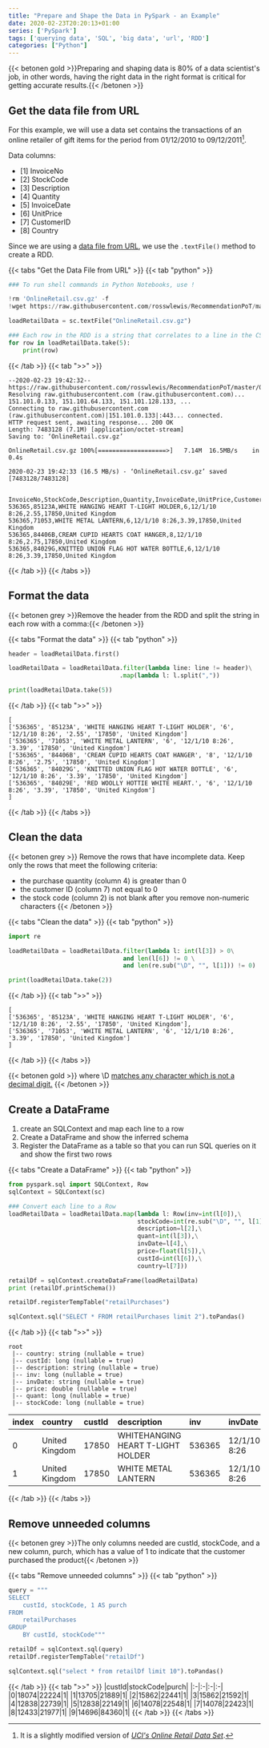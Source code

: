 ```yaml
---
title: "Prepare and Shape the Data in PySpark - an Example"
date: 2020-02-23T20:20:13+01:00
series: ['PySpark']
tags: ['querying data', 'SQL', 'big data', 'url', 'RDD']
categories: ["Python"]
---
```


{{< betonen gold >}}Preparing and shaping data is 80% of a data scientist's job, in other words, having the right data in the right format is critical for getting accurate results.{{< /betonen >}}

## Get the data file from URL

For this example, we will use a data set contains the transactions of an online retailer of gift items for the period from 01/12/2010 to 09/12/2011[^1].

Data columns:
- [1] InvoiceNo
- [2] StockCode
- [3] Description
- [4] Quantity
- [5] InvoiceDate
- [6] UnitPrice
- [7] CustomerID
- [8] Country

Since we are using a [data file from URL](/posts/python/create-a-rdd-from-file), we use the `.textFile()` method to create a RDD.

{{< tabs "Get the Data File from URL" >}}
{{< tab "python" >}}
```python
### To run shell commands in Python Notebooks, use !

!rm 'OnlineRetail.csv.gz' -f
!wget https://raw.githubusercontent.com/rosswlewis/RecommendationPoT/master/OnlineRetail.csv.gz

loadRetailData = sc.textFile("OnlineRetail.csv.gz")

### Each row in the RDD is a string that correlates to a line in the CSV file
for row in loadRetailData.take(5):
    print(row)
``` 
{{< /tab >}}
{{< tab ">>" >}}
```
--2020-02-23 19:42:32--  https://raw.githubusercontent.com/rosswlewis/RecommendationPoT/master/OnlineRetail.csv.gz
Resolving raw.githubusercontent.com (raw.githubusercontent.com)... 151.101.0.133, 151.101.64.133, 151.101.128.133, ...
Connecting to raw.githubusercontent.com (raw.githubusercontent.com)|151.101.0.133|:443... connected.
HTTP request sent, awaiting response... 200 OK
Length: 7483128 (7.1M) [application/octet-stream]
Saving to: ‘OnlineRetail.csv.gz’

OnlineRetail.csv.gz 100%[===================>]   7.14M  16.5MB/s    in 0.4s    

2020-02-23 19:42:33 (16.5 MB/s) - ‘OnlineRetail.csv.gz’ saved [7483128/7483128]


InvoiceNo,StockCode,Description,Quantity,InvoiceDate,UnitPrice,CustomerID,Country
536365,85123A,WHITE HANGING HEART T-LIGHT HOLDER,6,12/1/10 8:26,2.55,17850,United Kingdom
536365,71053,WHITE METAL LANTERN,6,12/1/10 8:26,3.39,17850,United Kingdom
536365,84406B,CREAM CUPID HEARTS COAT HANGER,8,12/1/10 8:26,2.75,17850,United Kingdom
536365,84029G,KNITTED UNION FLAG HOT WATER BOTTLE,6,12/1/10 8:26,3.39,17850,United Kingdom
```
{{< /tab >}}
{{< /tabs >}}

## Format the data
{{< betonen grey >}}Remove the header from the RDD and split the string in each row with a comma:{{< /betonen >}}

{{< tabs "Format the data" >}}
{{< tab "python" >}}
```python
header = loadRetailData.first()

loadRetailData = loadRetailData.filter(lambda line: line != header)\
							   .map(lambda l: l.split(","))

print(loadRetailData.take(5))
``` 
{{< /tab >}}
{{< tab ">>" >}}
```
[
['536365', '85123A', 'WHITE HANGING HEART T-LIGHT HOLDER', '6', '12/1/10 8:26', '2.55', '17850', 'United Kingdom']
['536365', '71053', 'WHITE METAL LANTERN', '6', '12/1/10 8:26', '3.39', '17850', 'United Kingdom']
['536365', '84406B', 'CREAM CUPID HEARTS COAT HANGER', '8', '12/1/10 8:26', '2.75', '17850', 'United Kingdom']
['536365', '84029G', 'KNITTED UNION FLAG HOT WATER BOTTLE', '6', '12/1/10 8:26', '3.39', '17850', 'United Kingdom']
['536365', '84029E', 'RED WOOLLY HOTTIE WHITE HEART.', '6', '12/1/10 8:26', '3.39', '17850', 'United Kingdom']
]
```
{{< /tab >}}
{{< /tabs >}}

## Clean the data
{{< betonen grey >}}
Remove the rows that have incomplete data. Keep only the rows that meet the following criteria:
- the purchase quantity (column 4) is greater than 0 
- the customer ID (column 7) not equal to 0
- the stock code (column 2) is not blank after you remove non-numeric characters
{{< /betonen >}}

{{< tabs "Clean the data" >}}
{{< tab "python" >}}
```python
import re

loadRetailData = loadRetailData.filter(lambda l: int(l[3]) > 0\
                                and len(l[6]) != 0 \
                                and len(re.sub("\D", "", l[1])) != 0)

print(loadRetailData.take(2)) 
``` 
{{< /tab >}}
{{< tab ">>" >}}
```
[
['536365', '85123A', 'WHITE HANGING HEART T-LIGHT HOLDER', '6', '12/1/10 8:26', '2.55', '17850', 'United Kingdom'], 
['536365', '71053', 'WHITE METAL LANTERN', '6', '12/1/10 8:26', '3.39', '17850', 'United Kingdom']
]
```
{{< /tab >}}
{{< /tabs >}}

{{< betonen gold >}}
where \D [matches any character which is not a decimal digit.](https://docs.python.org/3.6/library/re.html#regular-expression-syntax)
{{< /betonen >}}

## Create a DataFrame
1. create an SQLContext and map each line to a row
2. Create a DataFrame and show the inferred schema
3. Register the DataFrame as a table so that you can run SQL queries on it and show the first two rows

{{< tabs "Create a DataFrame" >}}
{{< tab "python" >}}
```python
from pyspark.sql import SQLContext, Row
sqlContext = SQLContext(sc)

### Convert each line to a Row
loadRetailData = loadRetailData.map(lambda l: Row(inv=int(l[0]),\
                                    stockCode=int(re.sub("\D", "", l[1])),\
                                    description=l[2],\
                                    quant=int(l[3]),\
                                    invDate=l[4],\
                                    price=float(l[5]),\
                                    custId=int(l[6]),\
                                    country=l[7]))

retailDf = sqlContext.createDataFrame(loadRetailData)
print (retailDf.printSchema())

retailDf.registerTempTable("retailPurchases")

sqlContext.sql("SELECT * FROM retailPurchases limit 2").toPandas()
``` 
{{< /tab >}}
{{< tab ">>" >}}
```
root
 |-- country: string (nullable = true)
 |-- custId: long (nullable = true)
 |-- description: string (nullable = true)
 |-- inv: long (nullable = true)
 |-- invDate: string (nullable = true)
 |-- price: double (nullable = true)
 |-- quant: long (nullable = true)
 |-- stockCode: long (nullable = true)
```
|index|country|custId|description|inv|invDate|price|quant|stockCode|
|:-|:-|:-|:-|:-|:-|:-|:-|:-|
|0|United Kingdom|17850|WHITEHANGING HEART T-LIGHT HOLDER|536365|12/1/10 8:26|2.55|6|85123|
|1|United Kingdom|17850|WHITE METAL LANTERN|536365|12/1/10 8:26|3.39|6|71053|

{{< /tab >}}
{{< /tabs >}}

## Remove unneeded columns
{{< betonen grey >}}The only columns needed are custId, stockCode, and a new column, purch, which has a value of 1 to indicate that the customer purchased the product{{< /betonen >}}

{{< tabs "Remove unneeded columns" >}}
{{< tab "python" >}}
```python
query = """
SELECT 
    custId, stockCode, 1 AS purch
FROM 
    retailPurchases 
GROUP 
    BY custId, stockCode"""

retailDf = sqlContext.sql(query)
retailDf.registerTempTable("retailDf")

sqlContext.sql("select * from retailDf limit 10").toPandas()
``` 
{{< /tab >}}
{{< tab ">>" >}}
|custId|stockCode|purch|
|:-|:-|:-|:-|
|0|18074|22224|1|
|1|13705|21889|1|
|2|15862|22441|1|
|3|15862|21592|1|
|4|12838|22739|1|
|5|12838|22149|1|
|6|14078|22548|1|
|7|14078|22423|1|
|8|12433|21977|1|
|9|14696|84360|1|
{{< /tab >}}
{{< /tabs >}}

[^1]: It is a slightly modified version of [_UCI's Online Retail Data Set_](http://archive.ics.uci.edu/ml/datasets/Online+Retail).